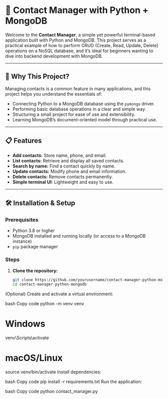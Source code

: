 # 📇 Contact Manager with Python + MongoDB

Welcome to the **Contact Manager**, a simple yet powerful terminal-based application built with Python and MongoDB. This project serves as a practical example of how to perform CRUD (Create, Read, Update, Delete) operations on a NoSQL database, and it’s ideal for beginners wanting to dive into backend development with MongoDB.

---

## 🚀 Why This Project?

Managing contacts is a common feature in many applications, and this project helps you understand the essentials of:

- Connecting Python to a MongoDB database using the `pymongo` driver.
- Performing basic database operations in a clear and simple way.
- Structuring a small project for ease of use and extensibility.
- Learning MongoDB’s document-oriented model through practical use.

---

## 📋 Features

- **Add contacts:** Store name, phone, and email.
- **List contacts:** Retrieve and display all saved contacts.
- **Search by name:** Find a contact quickly by name.
- **Update contacts:** Modify phone and email information.
- **Delete contacts:** Remove contacts permanently.
- **Simple terminal UI:** Lightweight and easy to use.

---

## 🛠️ Installation & Setup

### Prerequisites

- Python 3.8 or higher
- MongoDB installed and running locally (or access to a MongoDB instance)
- `pip` package manager

### Steps

1. **Clone the repository:**

   ```bash
   git clone https://github.com/yourusername/contact-manager-python-mongodb.git
   cd contact-manager-python-mongodb
(Optional) Create and activate a virtual environment:

bash
Copy code
python -m venv venv
# Windows
venv\Scripts\activate
# macOS/Linux
source venv/bin/activate
Install dependencies:

bash
Copy code
pip install -r requirements.txt
Run the application:

bash
Copy code
python contact_manager.py
